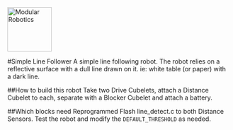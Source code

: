 <img src="http://www.modrobotics.com/wp-content/uploads/2016/05/mr_logo.png"  alt="Modular Robotics" width="100"/>

#Simple Line Follower
A simple line following robot. The robot relies on a reflective surface with a dull line drawn on it. ie: white table (or paper) with a dark line.

##How to build this robot
Take two Drive Cubelets, attach a Distance Cubelet to each, separate with a Blocker Cubelet and attach a battery.

##Which blocks need Reprogrammed
Flash line_detect.c to both Distance Sensors. Test the robot and modify the `DEFAULT_THRESHOLD` as needed.
